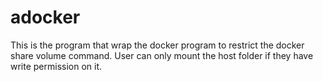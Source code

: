 # adocker
This is the program that wrap the docker program  to restrict the docker share volume command. User can only mount  the host folder if they have write permission on it.
